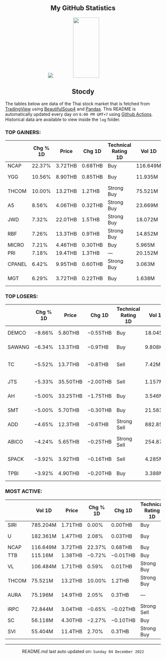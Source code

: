 <div align="center">

## My GitHub Statistics
<img src="https://github-readme-streak-stats.herokuapp.com/?user=nopnopwei&theme=black-ice&hide_border=true&stroke=0000&background=0D1117&ring=FFE573&fire=FF8623&currStreakLabel=FF8623" />
<img width="41%" height="195px" src="https://github-readme-stats.vercel.app/api/top-langs/?username=nopnopwei&layout=compact&hide_border=true&title_color=FEE473&text_color=FFFFFF&bg_color=0d1117" />
    
## Stocdy
<div align="left">

The tables below are data of the Thai stock market that is fetched from [TradingView](https://www.tradingview.com/markets/stocks-thailand/market-movers-all-stocks/) using [BeautifulSoup4](https://www.crummy.com/software/BeautifulSoup/bs4/doc/) and [Pandas](https://pandas.pydata.org). This README is automatically updated every day on `6:00 PM GMT+7` using [Github Actions](https://www.tradingview.com/markets/stocks-thailand/market-movers-all-stocks/). Historical data are available to view inside the `log` folder.
### TOP GAINERS:
|        | Chg % 1D   | Price   | Chg 1D   | Technical Rating 1D   | Vol 1D   | Volume * Price 1D   | Market cap   | P/E(TTM)   | EPS(TTM)   | Sector                | Sector Chg % 1D   |
|--------|------------|---------|----------|-----------------------|----------|---------------------|--------------|------------|------------|-----------------------|-------------------|
| NCAP   | 22.37%     | 3.72THB | 0.68THB  | Buy                   | 116.649M | 433.934M            | 5.022BTHB    | 18.66      | 0.16THB    | Finance               | −0.26%            |
| YGG    | 10.56%     | 8.90THB | 0.85THB  | Buy                   | 11.935M  | 106.223M            | 5.358BTHB    | 27.39      | 0.29THB    | Consumer Services     | +0.29%            |
| THCOM  | 10.00%     | 13.2THB | 1.2THB   | Strong Buy            | 75.521M  | 996.872M            | 14.469BTHB   | 32.19      | 0.37THB    | Communications        | −0.51%            |
| A5     | 8.56%      | 4.06THB | 0.32THB  | Strong Buy            | 23.669M  | 96.097M             | 4.91BTHB     | 47.10      | 0.08THB    | Finance               | −0.26%            |
| JWD    | 7.32%      | 22.0THB | 1.5THB   | Strong Buy            | 18.072M  | 397.574M            | 22.44BTHB    | 36.82      | 0.56THB    | Transportation        | −0.16%            |
| RBF    | 7.26%      | 13.3THB | 0.9THB   | Strong Buy            | 14.852M  | 197.527M            | 26.6BTHB     | 50.43      | 0.25THB    | Consumer Non-Durables | +0.20%            |
| MICRO  | 7.21%      | 4.46THB | 0.30THB  | Buy                   | 5.965M   | 26.603M             | 4.17BTHB     | 31.35      | 0.13THB    | Finance               | −0.26%            |
| PRI    | 7.18%      | 19.4THB | 1.3THB   | —                     | 20.152M  | 390.947M            | 6.208BTHB    | —          | —          | Finance               | −0.26%            |
| CPANEL | 6.42%      | 9.95THB | 0.60THB  | Strong Buy            | 3.063M   | 30.474M             | 1.592BTHB    | 25.11      | 0.38THB    | Non-Energy Minerals   | +0.38%            |
| MGT    | 6.29%      | 3.72THB | 0.22THB  | Buy                   | 1.638M   | 6.094M              | 1.488BTHB    | 14.42      | 0.24THB    | Distribution Services | −0.27%            |
### TOP LOSERS:
|        | Chg % 1D   | Price    | Chg 1D   | Technical Rating 1D   | Vol 1D   | Volume * Price 1D   | Market cap   | P/E(TTM)   | EPS(TTM)   | Sector                | Sector Chg % 1D   |
|--------|------------|----------|----------|-----------------------|----------|---------------------|--------------|------------|------------|-----------------------|-------------------|
| DEMCO  | −8.66%     | 5.80THB  | −0.55THB | Buy                   | 18.045M  | 104.66M             | 4.236BTHB    | —          | −0.11THB   | Industrial Services   | −0.31%            |
| SAWANG | −6.34%     | 13.3THB  | −0.9THB  | Buy                   | 9.808K   | 130.446K            | 319.2MTHB    | —          | −1.33THB   | Consumer Durables     | +0.02%            |
| TC     | −5.52%     | 13.7THB  | −0.8THB  | Sell                  | 7.42M    | 101.658M            | 4.521BTHB    | 10.32      | 1.41THB    | Consumer Non-Durables | +0.20%            |
| JTS    | −5.33%     | 35.50THB | −2.00THB | Sell                  | 1.157M   | 41.083M             | 25.079BTHB   | 128.51     | 0.29THB    | Technology Services   | −0.99%            |
| AH     | −5.00%     | 33.25THB | −1.75THB | Buy                   | 3.546M   | 117.906M            | 11.799BTHB   | 8.06       | 4.34THB    | Consumer Durables     | +0.02%            |
| SMT    | −5.00%     | 5.70THB  | −0.30THB | Buy                   | 21.583M  | 123.025M            | 4.797BTHB    | 19.17      | 0.33THB    | Electronic Technology | +0.61%            |
| ADD    | −4.65%     | 12.3THB  | −0.6THB  | Strong Sell           | 882.851K | 10.859M             | 1.968BTHB    | 30.07      | 0.43THB    | Technology Services   | −0.99%            |
| ABICO  | −4.24%     | 5.65THB  | −0.25THB | Strong Sell           | 254.879K | 1.44M               | 1.381BTHB    | 38.76      | 0.15THB    | Consumer Non-Durables | +0.20%            |
| SPACK  | −3.92%     | 3.92THB  | −0.16THB | Sell                  | 4.285M   | 16.798M             | 1.176BTHB    | 76.84      | 0.05THB    | Commercial Services   | −0.01%            |
| TPBI   | −3.92%     | 4.90THB  | −0.20THB | Buy                   | 3.388M   | 16.602M             | 2.043BTHB    | 12.66      | 0.40THB    | Process Industries    | −0.90%            |
### MOST ACTIVE:
|       | Vol 1D   | Price   | Chg % 1D   | Chg 1D   | Technical Rating 1D   | Volume * Price 1D   | Market cap   | P/E(TTM)   | EPS(TTM)   | Sector                | Sector Chg % 1D   |
|-------|----------|---------|------------|----------|-----------------------|---------------------|--------------|------------|------------|-----------------------|-------------------|
| SIRI  | 785.204M | 1.71THB | 0.00%      | 0.00THB  | Buy                   | 1.343B              | 25.455BTHB   | 10.28      | 0.17THB    | Finance               | −0.26%            |
| U     | 182.361M | 1.47THB | 2.08%      | 0.03THB  | Buy                   | 268.07M             | 8.252BTHB    | —          | −2.10THB   | Consumer Services     | +0.29%            |
| NCAP  | 116.649M | 3.72THB | 22.37%     | 0.68THB  | Buy                   | 433.934M            | 5.022BTHB    | 18.66      | 0.16THB    | Finance               | −0.26%            |
| TTB   | 115.16M  | 1.38THB | −0.72%     | −0.01THB | Buy                   | 158.921M            | 133.34BTHB   | 10.28      | 0.14THB    | Finance               | −0.26%            |
| VL    | 106.484M | 1.71THB | 0.59%      | 0.01THB  | Strong Buy            | 182.087M            | 1.742BTHB    | 78.34      | 0.02THB    | Transportation        | −0.16%            |
| THCOM | 75.521M  | 13.2THB | 10.00%     | 1.2THB   | Strong Buy            | 996.872M            | 14.469BTHB   | 32.19      | 0.37THB    | Communications        | −0.51%            |
| AURA  | 75.196M  | 14.9THB | 2.05%      | 0.3THB   | —                     | 1.12B               | 19.877BTHB   | —          | —          | Consumer Durables     | +0.02%            |
| IRPC  | 72.844M  | 3.04THB | −0.65%     | −0.02THB | Strong Sell           | 221.446M            | 62.048BTHB   | 12.54      | 0.24THB    | Energy Minerals       | −1.22%            |
| SC    | 56.118M  | 4.30THB | −2.27%     | −0.10THB | Buy                   | 241.308M            | 18.142BTHB   | 8.44       | 0.52THB    | Finance               | −0.26%            |
| SVI   | 55.404M  | 11.4THB | 2.70%      | 0.3THB   | Strong Buy            | 631.601M            | 24.547BTHB   | 12.88      | 0.86THB    | Electronic Technology | +0.61%            |
<hr>
<div align="center">

README.md last auto updated on: `Sunday 04 December 2022`
<br>
</div>
    
